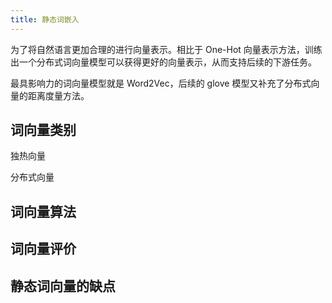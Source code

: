 ```yaml
---
title: 静态词嵌入
---
```


为了将自然语言更加合理的进行向量表示。相比于 One-Hot 向量表示方法，训练出一个分布式词向量模型可以获得更好的向量表示，从而支持后续的下游任务。

最具影响力的词向量模型就是 Word2Vec，后续的 glove 模型又补充了分布式向量的距离度量方法。

## 词向量类别

独热向量

分布式向量

## 词向量算法



## 词向量评价



## 静态词向量的缺点
